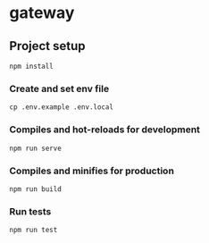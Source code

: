 # gateway

## Project setup
```
npm install
```

### Create and set env file
```
cp .env.example .env.local
```

### Compiles and hot-reloads for development
```
npm run serve
```

### Compiles and minifies for production
```
npm run build
```

### Run tests
```
npm run test
```
